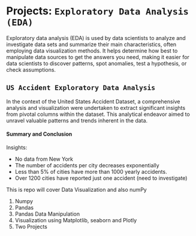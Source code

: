 # Projects: `Exploratory Data Analysis (EDA)`
Exploratory data analysis (EDA) is used by data scientists to analyze and investigate data sets and summarize their main characteristics, often employing data visualization methods. It helps determine how best to manipulate data sources to get the answers you need, making it easier for data scientists to discover patterns, spot anomalies, test a hypothesis, or check assumptions.

## `US Accident Exploratory Data Analysis`
In the context of the United States Accident Dataset, a comprehensive analysis and visualization were undertaken to extract significant insights from pivotal columns within the dataset. This analytical endeavor aimed to unravel valuable patterns and trends inherent in the data.

#### Summary and Conclusion
Insights:
- No data from New York
- The number of accidents per city decreases exponentially
- Less than 5% of cities have more than 1000 yearly accidents.
- Over 1200 cities have reported just one accident (need to investigate)

This is repo will cover Data Visualization and also numPy
1. Numpy
2. Pandas
3. Pandas Data Manipulation
4. Visualization using Matplotlib, seaborn and Plotly
5. Two Projects
